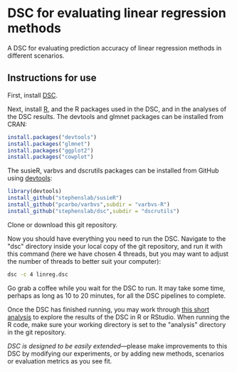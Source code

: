 # DSC for evaluating linear regression methods

A DSC for evaluating prediction accuracy of linear regression methods
in different scenarios.

## Instructions for use

First, install [DSC][dsc].

Next, install [R][R], and the R packages used in the DSC, and in the
analyses of the DSC results. The devtools and glmnet packages can be
installed from CRAN:

```R
install.packages("devtools")
install.packages("glmnet")
install.packages("ggplot2")
install.packages("cowplot")
```

The susieR, varbvs and dscrutils packages can be installed from GitHub
using [devtools][devtools]:

```R
library(devtools)
install_github("stephenslab/susieR")
install_github("pcarbo/varbvs",subdir = "varbvs-R")
install_github("stephenslab/dsc",subdir = "dscrutils")
```

Clone or download this git repository.

Now you should have everything you need to run the DSC. Navigate to
the "dsc" directory inside your local copy of the git repository, and
run it with this command (here we have chosen 4 threads, but you may
want to adjust the number of threads to better suit your computer):

```bash
dsc -c 4 linreg.dsc
```

Go grab a coffee while you wait for the DSC to run. It may take some
time, perhaps as long as 10 to 20 minutes, for all the DSC pipelines
to complete.

Once the DSC has finished running, you may work through
[this short analysis](https://stephenslab.github.io/dsc-linreg/index.html)
to explore the results of the DSC in R or RStudio. When running the R
code, make sure your working directory is set to the "analysis"
directory in the git repository.

*DSC is designed to be easily extended*—please make improvements to
this DSC by modifying our experiments, or by adding new methods,
scenarios or evaluation metrics as you see fit.

[dsc]: https://github.com/stephenslab/dsc
[R]: www.r-project.org
[devtools]: https://github.com/r-lib/devtools

